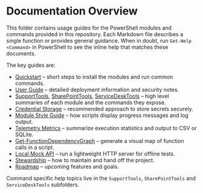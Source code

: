 # Documentation Overview

This folder contains usage guides for the PowerShell modules and commands provided in this repository. Each Markdown file describes a single function or provides general guidance. When in doubt, run `Get-Help <Command>` in PowerShell to see the inline help that matches these documents.

The key guides are:

- [Quickstart](./Quickstart.md) – short steps to install the modules and run common commands.
- [User Guide](./UserGuide.md) – detailed deployment information and security notes.
- [SupportTools](./SupportTools.md), [SharePointTools](./SharePointTools.md), [ServiceDeskTools](./ServiceDeskTools.md) – high level summaries of each module and the commands they expose.
- [Credential Storage](./CredentialStorage.md) – recommended approach to store secrets securely.
- [Module Style Guide](./ModuleStyleGuide.md) – how scripts display progress messages and log output.
- [Telemetry Metrics](./Telemetry/Get-STTelemetryMetrics.md) – summarize execution statistics and output to CSV or SQLite.
- [Get-FunctionDependencyGraph](./Get-FunctionDependencyGraph.md) – generate a visual map of function calls in a script.
- [Local Mock API](./LocalMockApi.md) – run a lightweight HTTP server for offline tests.
- [Stewardship](./Stewardship.md) – how to maintain and hand off the project.
- [Roadmap](./Roadmap.md) – upcoming features and goals.


Command specific help topics live in the `SupportTools`, `SharePointTools` and `ServiceDeskTools` subfolders.
